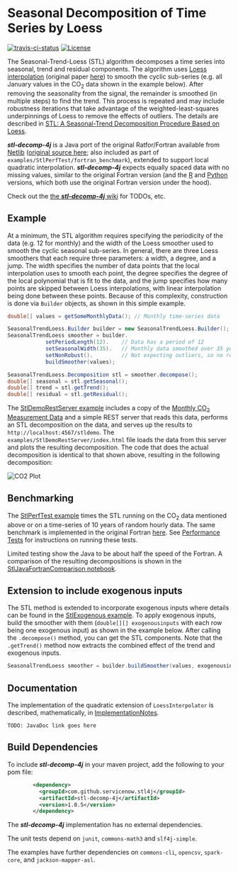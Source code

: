 # Seasonal Decomposition of Time Series by Loess

[![travis-ci-status](https://travis-ci.org/ServiceNow/stl-decomp-4j.svg?branch=master)](https://travis-ci.org/ServiceNow/stl-decomp-4j)
[![License](https://img.shields.io/badge/License-Apache%202.0-blue.svg)](https://opensource.org/licenses/Apache-2.0)

The Seasonal-Trend-Loess (STL) algorithm decomposes a time series into seasonal, trend and residual components. The algorithm uses [Loess interpolation](https://en.wikipedia.org/wiki/Local_regression) (original paper [here](https://pdfs.semanticscholar.org/414e/5d1f5a75e2327d99b5bbb93f2e4e241c5acc.pdf)) to smooth the cyclic sub-series (e.g. all January values in the CO<sub>2</sub> data shown in the example below). After removing the seasonality from the signal, the remainder is smoothed (in multiple steps) to find the trend. This process is repeated and may include robustness iterations that take advantage of the weighted-least-squares underpinnings of Loess to remove the effects of outliers. The details are described in [STL: A Seasonal-Trend Decomposition Procedure Based on Loess](http://www.wessa.net/download/stl.pdf).   

**_stl-decomp-4j_** is a Java port of the original Ratfor/Fortran available from [Netlib](http://netlib.org) ([original source here](http://netlib.org/a/stl); also included as part of `examples/StlPerfTest/fortran_benchmark`), extended to support local quadratic interpolation. **_stl-decomp-4j_** expects equally spaced data with no missing values, similar to the original  Fortran version (and the [R](https://stat.ethz.ch/R-manual/R-devel/library/stats/html/stl.html) and [Python](https://github.com/jcrotinger/pyloess) versions, which both use the original Fortran version under the hood).

Check out the [the **_stl-decomp-4j_** wiki](https://github.com/ServiceNow/stl-decomp-4j/wiki) for TODOs, etc.

## Example

At a minimum, the STL algorithm requires specifying the periodicity of the data (e.g. 12 for monthly) and the width of the Loess smoother used to smooth the cyclic seasonal sub-series. In general, there are three Loess smoothers that each require three parameters: a width, a degree, and a jump. The width specifies the number of data points that the local interpolation uses to smooth each point, the degree specifies the degree of the local polynomial that is fit to the data, and the jump specifies how many points are skipped between Loess interpolations, with linear interpolation being done between these points. Because of this complexity, construction is done via `Builder` objects, as shown in this simple example.

```java
double[] values = getSomeMonthlyData(); // Monthly time-series data

SeasonalTrendLoess.Builder builder = new SeasonalTrendLoess.Builder();
SeasonalTrendLoess smoother = builder.
			setPeriodLength(12).    // Data has a period of 12
			setSeasonalWidth(35).   // Monthly data smoothed over 35 years
			setNonRobust().         // Not expecting outliers, so no robustness iterations
			buildSmoother(values);

SeasonalTrendLoess.Decomposition stl = smoother.decompose();
double[] seasonal = stl.getSeasonal();
double[] trend = stl.getTrend();
double[] residual = stl.getResidual();
```

The [StlDemoRestServer example](examples/StlDemoRestServer) includes a copy of the [Monthly CO<sub>2</sub> Measurement Data](http://www.esrl.noaa.gov/gmd/ccgg/trends/) and a simple REST server that reads this data, performs an STL decomposition on the data, and serves up the results to `http://localhost:4567/stldemo`. The `examples/StlDemoRestServer/index.html` file loads the data from this server and plots the resulting decomposition. The code that does the actual decomposition is identical to that shown above, resulting in the following decomposition:

![CO2 Plot](examples/StlDemoRestServer/co2_stl_highchart.jpg)

## Benchmarking

The [StlPerfTest example](examples/StlPerfTest) times the STL running on the CO<sub>2</sub> data mentioned above or on a time-series of 10 years of random hourly data. The same benchmark is implemented in the original Fortran [here](examples/StlPerfTest/fortran_benchmark). See [Performance Tests](examples/StlPerfTest/PerformanceTest.md) for instructions on running these tests. 

Limited testing show the Java to be about half the speed of the Fortran. A comparison of the resulting decompositions is shown in the [StlJavaFortranComparison notebook](examples/StlPerfTest/StlJavaFortranComparison.ipynb).

## Extension to include exogenous inputs 

The STL method is extended to incorporate exogenous inputs where details can be found in the [StlExogenous example](https://github.com/ServiceNow/stl-decomp-4j/tree/master/examples/StlExogenous). 
To apply exogenous inputs, build the smoother with them (`double[][] exogenousinputs` with each row being one exogenous input) as shown in the example below. After calling the `.decompose()` method, you can get the STL components. Note that the `.getTrend()` method now extracts the combined effect of the trend and exogenous inputs. 

```java 
SeasonalTrendLoess smoother = builder.buildSmoother(values, exogenousinputs);
```

## Documentation

The implementation of the quadratic extension of `LoessInterpolator` is described, mathematically, in [ImplementationNotes](stl-decomp-4j/docs/ImplementationNotes.pdf).

`TODO: JavaDoc link goes here`

## Build Dependencies
To include **_stl-decomp-4j_** in your maven project, add the following to your pom file:

```xml
        <dependency>
          <groupId>com.github.servicenow.stl4j</groupId>
          <artifactId>stl-decomp-4j</artifactId>
          <version>1.0.5</version>
        </dependency>
```

The **_stl-decomp-4j_** implementation has no external dependencies.

The unit tests depend on `junit`, `commons-math3` and `slf4j-simple`.

The examples have further dependencies on `commons-cli`, `opencsv`, `spark-core`, and `jackson-mapper-asl`.
